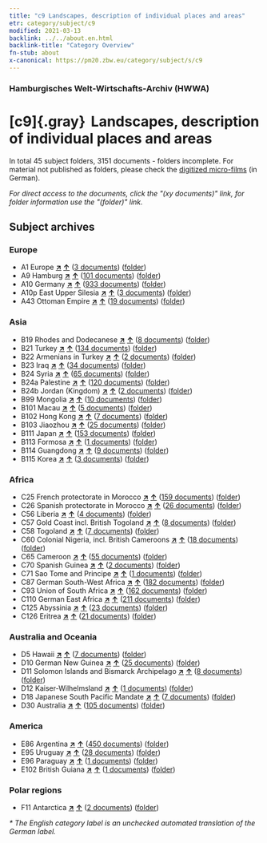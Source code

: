 ```yaml
---
title: "c9 Landscapes, description of individual places and areas"
etr: category/subject/c9
modified: 2021-03-13
backlink: ../../about.en.html
backlink-title: "Category Overview"
fn-stub: about
x-canonical: https://pm20.zbw.eu/category/subject/s/c9
---
```


### Hamburgisches Welt-Wirtschafts-Archiv (HWWA)
# [c9]{.gray}&#8201; Landscapes, description of individual places and areas&#160; 





In total 45 subject folders, 3151 documents - folders incomplete.
For material not published as folders, please check the [digitized micro-films](/film/h1_sh.de.html) (in German).

_For direct access to the documents, click the "(xy documents)" link, for folder information use the "(folder)" link._

## Subject archives



### Europe

- A1 Europe [**&nearr;**](../../../geo/i/140892/about.en.html "Europe (all folders)") [**&uarr;**](../../../geo/about.en.html#A1 "Country category system") (<a href="https://pm20.zbw.eu/dfgview/sh/140892,144214" title="about: Europe : Landscapes, description of individual places and areas" target="_blank">3 documents</a>) ([folder](../../../../folder/sh/1408xx/140892/1442xx/144214/about.en.html))
- A9 Hamburg [**&nearr;**](../../../geo/i/140905/about.en.html "Hamburg (all folders)") [**&uarr;**](../../../geo/about.en.html#A9 "Country category system") (<a href="https://pm20.zbw.eu/dfgview/sh/140905,144214" title="about: Hamburg : Landscapes, description of individual places and areas" target="_blank">101 documents</a>) ([folder](../../../../folder/sh/1409xx/140905/1442xx/144214/about.en.html))
- A10 Germany [**&nearr;**](../../../geo/i/126128/about.en.html "Germany (all folders)") [**&uarr;**](../../../geo/about.en.html#A10 "Country category system") (<a href="https://pm20.zbw.eu/dfgview/sh/126128,144214" title="about: Germany : Landscapes, description of individual places and areas" target="_blank">933 documents</a>) ([folder](../../../../folder/sh/1261xx/126128/1442xx/144214/about.en.html))
- A10p East Upper Silesia [**&nearr;**](../../../geo/i/140951/about.en.html "East Upper Silesia (all folders)") [**&uarr;**](../../../geo/about.en.html#A10p "Country category system") (<a href="https://pm20.zbw.eu/dfgview/sh/140951,144214" title="about: East Upper Silesia : Landscapes, description of individual places and areas" target="_blank">3 documents</a>) ([folder](../../../../folder/sh/1409xx/140951/1442xx/144214/about.en.html))
- A43 Ottoman Empire [**&nearr;**](../../../geo/i/141034/about.en.html "Ottoman Empire (all folders)") [**&uarr;**](../../../geo/about.en.html#A43 "Country category system") (<a href="https://pm20.zbw.eu/dfgview/sh/141034,144214" title="about: Ottoman Empire : Landscapes, description of individual places and areas" target="_blank">19 documents</a>) ([folder](../../../../folder/sh/1410xx/141034/1442xx/144214/about.en.html))

### Asia

- B19 Rhodes and Dodecanese [**&nearr;**](../../../geo/i/141106/about.en.html "Rhodes and Dodecanese (all folders)") [**&uarr;**](../../../geo/about.en.html#B19 "Country category system") (<a href="https://pm20.zbw.eu/dfgview/sh/141106,144214" title="about: Rhodes and Dodecanese : Landscapes, description of individual places and areas" target="_blank">8 documents</a>) ([folder](../../../../folder/sh/1411xx/141106/1442xx/144214/about.en.html))
- B21 Turkey [**&nearr;**](../../../geo/i/141111/about.en.html "Turkey (all folders)") [**&uarr;**](../../../geo/about.en.html#B21 "Country category system") (<a href="https://pm20.zbw.eu/dfgview/sh/141111,144214" title="about: Turkey : Landscapes, description of individual places and areas" target="_blank">134 documents</a>) ([folder](../../../../folder/sh/1411xx/141111/1442xx/144214/about.en.html))
- B22 Armenians in Turkey [**&nearr;**](../../../geo/i/141112/about.en.html "Armenians in Turkey (all folders)") [**&uarr;**](../../../geo/about.en.html#B22 "Country category system") (<a href="https://pm20.zbw.eu/dfgview/sh/141112,144214" title="about: Armenians in Turkey : Landscapes, description of individual places and areas" target="_blank">2 documents</a>) ([folder](../../../../folder/sh/1411xx/141112/1442xx/144214/about.en.html))
- B23 Iraq [**&nearr;**](../../../geo/i/141113/about.en.html "Iraq (all folders)") [**&uarr;**](../../../geo/about.en.html#B23 "Country category system") (<a href="https://pm20.zbw.eu/dfgview/sh/141113,144214" title="about: Iraq : Landscapes, description of individual places and areas" target="_blank">34 documents</a>) ([folder](../../../../folder/sh/1411xx/141113/1442xx/144214/about.en.html))
- B24 Syria [**&nearr;**](../../../geo/i/141114/about.en.html "Syria (all folders)") [**&uarr;**](../../../geo/about.en.html#B24 "Country category system") (<a href="https://pm20.zbw.eu/dfgview/sh/141114,144214" title="about: Syria : Landscapes, description of individual places and areas" target="_blank">65 documents</a>) ([folder](../../../../folder/sh/1411xx/141114/1442xx/144214/about.en.html))
- B24a Palestine [**&nearr;**](../../../geo/i/141115/about.en.html "Palestine (all folders)") [**&uarr;**](../../../geo/about.en.html#B24a "Country category system") (<a href="https://pm20.zbw.eu/dfgview/sh/141115,144214" title="about: Palestine : Landscapes, description of individual places and areas" target="_blank">120 documents</a>) ([folder](../../../../folder/sh/1411xx/141115/1442xx/144214/about.en.html))
- B24b Jordan (Kingdom) [**&nearr;**](../../../geo/i/141116/about.en.html "Jordan (Kingdom) (all folders)") [**&uarr;**](../../../geo/about.en.html#B24b "Country category system") (<a href="https://pm20.zbw.eu/dfgview/sh/141116,144214" title="about: Jordan (Kingdom) : Landscapes, description of individual places and areas" target="_blank">2 documents</a>) ([folder](../../../../folder/sh/1411xx/141116/1442xx/144214/about.en.html))
- B99 Mongolia [**&nearr;**](../../../geo/i/141261/about.en.html "Mongolia (all folders)") [**&uarr;**](../../../geo/about.en.html#B99 "Country category system") (<a href="https://pm20.zbw.eu/dfgview/sh/141261,144214" title="about: Mongolia : Landscapes, description of individual places and areas" target="_blank">10 documents</a>) ([folder](../../../../folder/sh/1412xx/141261/1442xx/144214/about.en.html))
- B101 Macau [**&nearr;**](../../../geo/i/141267/about.en.html "Macau (all folders)") [**&uarr;**](../../../geo/about.en.html#B101 "Country category system") (<a href="https://pm20.zbw.eu/dfgview/sh/141267,144214" title="about: Macau : Landscapes, description of individual places and areas" target="_blank">5 documents</a>) ([folder](../../../../folder/sh/1412xx/141267/1442xx/144214/about.en.html))
- B102 Hong Kong [**&nearr;**](../../../geo/i/141268/about.en.html "Hong Kong (all folders)") [**&uarr;**](../../../geo/about.en.html#B102 "Country category system") (<a href="https://pm20.zbw.eu/dfgview/sh/141268,144214" title="about: Hong Kong : Landscapes, description of individual places and areas" target="_blank">7 documents</a>) ([folder](../../../../folder/sh/1412xx/141268/1442xx/144214/about.en.html))
- B103 Jiaozhou [**&nearr;**](../../../geo/i/126163/about.en.html "Jiaozhou (all folders)") [**&uarr;**](../../../geo/about.en.html#B103 "Country category system") (<a href="https://pm20.zbw.eu/dfgview/sh/126163,144214" title="about: Jiaozhou : Landscapes, description of individual places and areas" target="_blank">25 documents</a>) ([folder](../../../../folder/sh/1261xx/126163/1442xx/144214/about.en.html))
- B111 Japan [**&nearr;**](../../../geo/i/141272/about.en.html "Japan (all folders)") [**&uarr;**](../../../geo/about.en.html#B111 "Country category system") (<a href="https://pm20.zbw.eu/dfgview/sh/141272,144214" title="about: Japan : Landscapes, description of individual places and areas" target="_blank">153 documents</a>) ([folder](../../../../folder/sh/1412xx/141272/1442xx/144214/about.en.html))
- B113 Formosa [**&nearr;**](../../../geo/i/141274/about.en.html "Formosa (all folders)") [**&uarr;**](../../../geo/about.en.html#B113 "Country category system") (<a href="https://pm20.zbw.eu/dfgview/sh/141274,144214" title="about: Formosa : Landscapes, description of individual places and areas" target="_blank">1 documents</a>) ([folder](../../../../folder/sh/1412xx/141274/1442xx/144214/about.en.html))
- B114 Guangdong [**&nearr;**](../../../geo/i/141275/about.en.html "Guangdong (all folders)") [**&uarr;**](../../../geo/about.en.html#B114 "Country category system") (<a href="https://pm20.zbw.eu/dfgview/sh/141275,144214" title="about: Guangdong : Landscapes, description of individual places and areas" target="_blank">9 documents</a>) ([folder](../../../../folder/sh/1412xx/141275/1442xx/144214/about.en.html))
- B115 Korea [**&nearr;**](../../../geo/i/141276/about.en.html "Korea (all folders)") [**&uarr;**](../../../geo/about.en.html#B115 "Country category system") (<a href="https://pm20.zbw.eu/dfgview/sh/141276,144214" title="about: Korea : Landscapes, description of individual places and areas" target="_blank">3 documents</a>) ([folder](../../../../folder/sh/1412xx/141276/1442xx/144214/about.en.html))

### Africa

- C25 French protectorate in Morocco [**&nearr;**](../../../geo/i/141358/about.en.html "French protectorate in Morocco (all folders)") [**&uarr;**](../../../geo/about.en.html#C25 "Country category system") (<a href="https://pm20.zbw.eu/dfgview/sh/141358,144214" title="about: French protectorate in Morocco : Landscapes, description of individual places and areas" target="_blank">159 documents</a>) ([folder](../../../../folder/sh/1413xx/141358/1442xx/144214/about.en.html))
- C26 Spanish protectorate in Morocco [**&nearr;**](../../../geo/i/141359/about.en.html "Spanish protectorate in Morocco (all folders)") [**&uarr;**](../../../geo/about.en.html#C26 "Country category system") (<a href="https://pm20.zbw.eu/dfgview/sh/141359,144214" title="about: Spanish protectorate in Morocco : Landscapes, description of individual places and areas" target="_blank">26 documents</a>) ([folder](../../../../folder/sh/1413xx/141359/1442xx/144214/about.en.html))
- C56 Liberia [**&nearr;**](../../../geo/i/141405/about.en.html "Liberia (all folders)") [**&uarr;**](../../../geo/about.en.html#C56 "Country category system") (<a href="https://pm20.zbw.eu/dfgview/sh/141405,144214" title="about: Liberia : Landscapes, description of individual places and areas" target="_blank">4 documents</a>) ([folder](../../../../folder/sh/1414xx/141405/1442xx/144214/about.en.html))
- C57 Gold Coast incl. British Togoland [**&nearr;**](../../../geo/i/141406/about.en.html "Gold Coast incl. British Togoland (all folders)") [**&uarr;**](../../../geo/about.en.html#C57 "Country category system") (<a href="https://pm20.zbw.eu/dfgview/sh/141406,144214" title="about: Gold Coast incl. British Togoland : Landscapes, description of individual places and areas" target="_blank">8 documents</a>) ([folder](../../../../folder/sh/1414xx/141406/1442xx/144214/about.en.html))
- C58 Togoland [**&nearr;**](../../../geo/i/141408/about.en.html "Togoland (all folders)") [**&uarr;**](../../../geo/about.en.html#C58 "Country category system") (<a href="https://pm20.zbw.eu/dfgview/sh/141408,144214" title="about: Togoland : Landscapes, description of individual places and areas" target="_blank">7 documents</a>) ([folder](../../../../folder/sh/1414xx/141408/1442xx/144214/about.en.html))
- C60 Colonial Nigeria, incl. British Cameroons [**&nearr;**](../../../geo/i/141409/about.en.html "Colonial Nigeria, incl. British Cameroons (all folders)") [**&uarr;**](../../../geo/about.en.html#C60 "Country category system") (<a href="https://pm20.zbw.eu/dfgview/sh/141409,144214" title="about: Colonial Nigeria, incl. British Cameroons : Landscapes, description of individual places and areas" target="_blank">18 documents</a>) ([folder](../../../../folder/sh/1414xx/141409/1442xx/144214/about.en.html))
- C65 Cameroon [**&nearr;**](../../../geo/i/141410/about.en.html "Cameroon (all folders)") [**&uarr;**](../../../geo/about.en.html#C65 "Country category system") (<a href="https://pm20.zbw.eu/dfgview/sh/141410,144214" title="about: Cameroon : Landscapes, description of individual places and areas" target="_blank">55 documents</a>) ([folder](../../../../folder/sh/1414xx/141410/1442xx/144214/about.en.html))
- C70 Spanish Guinea [**&nearr;**](../../../geo/i/141412/about.en.html "Spanish Guinea (all folders)") [**&uarr;**](../../../geo/about.en.html#C70 "Country category system") (<a href="https://pm20.zbw.eu/dfgview/sh/141412,144214" title="about: Spanish Guinea : Landscapes, description of individual places and areas" target="_blank">2 documents</a>) ([folder](../../../../folder/sh/1414xx/141412/1442xx/144214/about.en.html))
- C71 Sao Tome and Principe [**&nearr;**](../../../geo/i/141413/about.en.html "Sao Tome and Principe (all folders)") [**&uarr;**](../../../geo/about.en.html#C71 "Country category system") (<a href="https://pm20.zbw.eu/dfgview/sh/141413,144214" title="about: Sao Tome and Principe : Landscapes, description of individual places and areas" target="_blank">1 documents</a>) ([folder](../../../../folder/sh/1414xx/141413/1442xx/144214/about.en.html))
- C87 German South-West Africa [**&nearr;**](../../../geo/i/141450/about.en.html "German South-West Africa (all folders)") [**&uarr;**](../../../geo/about.en.html#C87 "Country category system") (<a href="https://pm20.zbw.eu/dfgview/sh/141450,144214" title="about: German South-West Africa : Landscapes, description of individual places and areas" target="_blank">182 documents</a>) ([folder](../../../../folder/sh/1414xx/141450/1442xx/144214/about.en.html))
- C93 Union of South Africa [**&nearr;**](../../../geo/i/141454/about.en.html "Union of South Africa (all folders)") [**&uarr;**](../../../geo/about.en.html#C93 "Country category system") (<a href="https://pm20.zbw.eu/dfgview/sh/141454,144214" title="about: Union of South Africa : Landscapes, description of individual places and areas" target="_blank">162 documents</a>) ([folder](../../../../folder/sh/1414xx/141454/1442xx/144214/about.en.html))
- C110 German East Africa [**&nearr;**](../../../geo/i/141471/about.en.html "German East Africa (all folders)") [**&uarr;**](../../../geo/about.en.html#C110 "Country category system") (<a href="https://pm20.zbw.eu/dfgview/sh/141471,144214" title="about: German East Africa : Landscapes, description of individual places and areas" target="_blank">211 documents</a>) ([folder](../../../../folder/sh/1414xx/141471/1442xx/144214/about.en.html))
- C125 Abyssinia [**&nearr;**](../../../geo/i/141482/about.en.html "Abyssinia (all folders)") [**&uarr;**](../../../geo/about.en.html#C125 "Country category system") (<a href="https://pm20.zbw.eu/dfgview/sh/141482,144214" title="about: Abyssinia : Landscapes, description of individual places and areas" target="_blank">23 documents</a>) ([folder](../../../../folder/sh/1414xx/141482/1442xx/144214/about.en.html))
- C126 Eritrea [**&nearr;**](../../../geo/i/141483/about.en.html "Eritrea (all folders)") [**&uarr;**](../../../geo/about.en.html#C126 "Country category system") (<a href="https://pm20.zbw.eu/dfgview/sh/141483,144214" title="about: Eritrea : Landscapes, description of individual places and areas" target="_blank">21 documents</a>) ([folder](../../../../folder/sh/1414xx/141483/1442xx/144214/about.en.html))

### Australia and Oceania

- D5 Hawaii [**&nearr;**](../../../geo/i/141595/about.en.html "Hawaii (all folders)") [**&uarr;**](../../../geo/about.en.html#D5 "Country category system") (<a href="https://pm20.zbw.eu/dfgview/sh/141595,144214" title="about: Hawaii : Landscapes, description of individual places and areas" target="_blank">7 documents</a>) ([folder](../../../../folder/sh/1415xx/141595/1442xx/144214/about.en.html))
- D10 German New Guinea [**&nearr;**](../../../geo/i/141601/about.en.html "German New Guinea (all folders)") [**&uarr;**](../../../geo/about.en.html#D10 "Country category system") (<a href="https://pm20.zbw.eu/dfgview/sh/141601,144214" title="about: German New Guinea : Landscapes, description of individual places and areas" target="_blank">25 documents</a>) ([folder](../../../../folder/sh/1416xx/141601/1442xx/144214/about.en.html))
- D11 Solomon Islands and Bismarck Archipelago [**&nearr;**](../../../geo/i/141610/about.en.html "Solomon Islands and Bismarck Archipelago (all folders)") [**&uarr;**](../../../geo/about.en.html#D11 "Country category system") (<a href="https://pm20.zbw.eu/dfgview/sh/141610,144214" title="about: Solomon Islands and Bismarck Archipelago : Landscapes, description of individual places and areas" target="_blank">8 documents</a>) ([folder](../../../../folder/sh/1416xx/141610/1442xx/144214/about.en.html))
- D12 Kaiser-Wilhelmsland [**&nearr;**](../../../geo/i/141612/about.en.html "Kaiser-Wilhelmsland (all folders)") [**&uarr;**](../../../geo/about.en.html#D12 "Country category system") (<a href="https://pm20.zbw.eu/dfgview/sh/141612,144214" title="about: Kaiser-Wilhelmsland : Landscapes, description of individual places and areas" target="_blank">1 documents</a>) ([folder](../../../../folder/sh/1416xx/141612/1442xx/144214/about.en.html))
- D18 Japanese South Pacific Mandate [**&nearr;**](../../../geo/i/141618/about.en.html "Japanese South Pacific Mandate (all folders)") [**&uarr;**](../../../geo/about.en.html#D18 "Country category system") (<a href="https://pm20.zbw.eu/dfgview/sh/141618,144214" title="about: Japanese South Pacific Mandate : Landscapes, description of individual places and areas" target="_blank">7 documents</a>) ([folder](../../../../folder/sh/1416xx/141618/1442xx/144214/about.en.html))
- D30 Australia [**&nearr;**](../../../geo/i/141621/about.en.html "Australia (all folders)") [**&uarr;**](../../../geo/about.en.html#D30 "Country category system") (<a href="https://pm20.zbw.eu/dfgview/sh/141621,144214" title="about: Australia : Landscapes, description of individual places and areas" target="_blank">105 documents</a>) ([folder](../../../../folder/sh/1416xx/141621/1442xx/144214/about.en.html))

### America

- E86 Argentina [**&nearr;**](../../../geo/i/141692/about.en.html "Argentina (all folders)") [**&uarr;**](../../../geo/about.en.html#E86 "Country category system") (<a href="https://pm20.zbw.eu/dfgview/sh/141692,144214" title="about: Argentina : Landscapes, description of individual places and areas" target="_blank">450 documents</a>) ([folder](../../../../folder/sh/1416xx/141692/1442xx/144214/about.en.html))
- E95 Uruguay [**&nearr;**](../../../geo/i/141695/about.en.html "Uruguay (all folders)") [**&uarr;**](../../../geo/about.en.html#E95 "Country category system") (<a href="https://pm20.zbw.eu/dfgview/sh/141695,144214" title="about: Uruguay : Landscapes, description of individual places and areas" target="_blank">28 documents</a>) ([folder](../../../../folder/sh/1416xx/141695/1442xx/144214/about.en.html))
- E96 Paraguay [**&nearr;**](../../../geo/i/141696/about.en.html "Paraguay (all folders)") [**&uarr;**](../../../geo/about.en.html#E96 "Country category system") (<a href="https://pm20.zbw.eu/dfgview/sh/141696,144214" title="about: Paraguay : Landscapes, description of individual places and areas" target="_blank">1 documents</a>) ([folder](../../../../folder/sh/1416xx/141696/1442xx/144214/about.en.html))
- E102 British Guiana [**&nearr;**](../../../geo/i/141700/about.en.html "British Guiana (all folders)") [**&uarr;**](../../../geo/about.en.html#E102 "Country category system") (<a href="https://pm20.zbw.eu/dfgview/sh/141700,144214" title="about: British Guiana : Landscapes, description of individual places and areas" target="_blank">1 documents</a>) ([folder](../../../../folder/sh/1417xx/141700/1442xx/144214/about.en.html))

### Polar regions

- F11 Antarctica [**&nearr;**](../../../geo/i/141703/about.en.html "Antarctica (all folders)") [**&uarr;**](../../../geo/about.en.html#F11 "Country category system") (<a href="https://pm20.zbw.eu/dfgview/sh/141703,144214" title="about: Antarctica : Landscapes, description of individual places and areas" target="_blank">2 documents</a>) ([folder](../../../../folder/sh/1417xx/141703/1442xx/144214/about.en.html))


_* The English category label is an unchecked automated translation of the German label._

